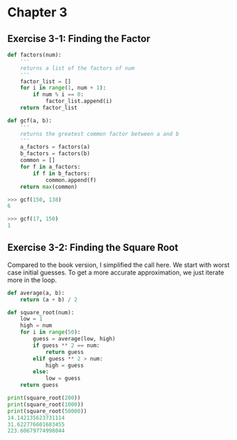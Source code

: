 # Chapter 3

## Exercise 3-1: Finding the Factor
```py
def factors(num):
    '''
    returns a list of the factors of num
    '''
    factor_list = []
    for i in range(1, num + 1):
        if num % i == 0:
            factor_list.append(i)
    return factor_list

def gcf(a, b):
    '''
    returns the greatest common factor between a and b
    '''
    a_factors = factors(a)
    b_factors = factors(b)
    common = []
    for f in a_factors:
        if f in b_factors:
            common.append(f)
    return max(common)
```
```py
>>> gcf(150, 138)
6
```
```py
>>> gcf(17, 150)
1
```

## Exercise 3-2: Finding the Square Root
Compared to the book version, I simplified the call here. We start with worst
case initial guesses. To get a more accurate approximation, we just iterate
more in the loop.
```py
def average(a, b):
    return (a + b) / 2

def square_root(num):
    low = 1
    high = num
    for i in range(50):
        guess = average(low, high)
        if guess ** 2 == num:
            return guess
        elif guess ** 2 > num:
            high = guess
        else:
            low = guess
    return guess

print(square_root(200))
print(square_root(1000))
print(square_root(50000))
14.142135623731114
31.622776601683455
223.60679774998044
```
